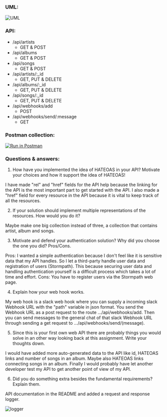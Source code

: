 ### UML:

![UML](http://i.imgur.com/RJaFiVo.png)

### API:

* /api/artists
    - GET & POST
* /api/albums
    - GET & POST
* /api/songs
    - GET & POST
* /api/artists/:_id
    - GET, PUT & DELETE
* /api/albums/:_id
    - GET, PUT & DELETE
* /api/songs/:_id
    - GET, PUT & DELETE
* /api/webhooks/add
    - POST
* /api/webhooks/send/:message
    - GET

### Postman collection:

[![Run in Postman](https://run.pstmn.io/button.svg)](https://app.getpostman.com/run-collection/7dd9dc2ad42cf8e199c7)

### Questions & answers:

1. How have you implemented the idea of HATEOAS in your API? Motivate your choices and how it support the idea of HATEOAS!

I have made "rel" and "href" fields for the API help because the linking for the API is the most important part to get started with the API.
I also made a "href" field for every resource in the API because it is vital to keep track of all the resources.

2. If your solution should implement multiple representations of the resources. How would you do it?

Maybe make one big collection instead of three, a collection that contains artist, album and songs.

3. Motivate and defend your authentication solution? Why did you choose the one you did? Pros/Cons.

Pros:
I wanted a simple authentication because I don't feel like it is sensitive data that my API handles. So I let a third-party handle user data and registration of users (Stormpath). 
This because securing user data and handling authentication yourself is a difficult process which takes a lot of time and effort.
Cons:
You have to register users via the Stormpath web page.

4. Explain how your web hook works.

My web hook is a slack web hook where you can supply a incoming slack Webhook URL with the "path" variable in json format.
You send the Webhook URL as a post request to the route .../api/webhooks/add.
Then you can send messages to the general chat of that slack Webhook URL through sending a get request
to .../api/webhooks/send/(message).

5. Since this is your first own web API there are probably things you would solve in an other way looking back at this assignment. Write your thoughts down.

I would have added more auto-generated data to the API like id, HATEOAS links and number of songs in an album. Maybe also HATEOAS links connecting songs in an album. 
Finally I would probably have let another developer test my API to get another point of view of my API. 

6. Did you do something extra besides the fundamental requirements? Explain them.

API documentation in the README and added a request and response logger.

![logger](http://i.imgur.com/4yau7Cd.png)


